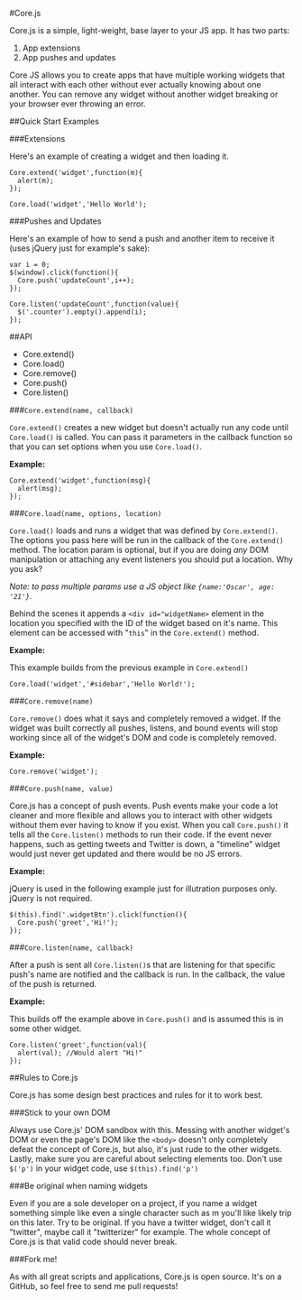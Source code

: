 #Core.js

Core.js is a simple, light-weight, base layer to your JS app. It has two parts:

1. App extensions
2. App pushes and updates

Core JS allows you to create apps that have multiple working widgets that all interact with each other without ever actually knowing about one another. You can remove any widget without another widget breaking or your browser ever throwing an error.

##Quick Start Examples

###Extensions

Here's an example of creating a widget and then loading it.

    Core.extend('widget',function(m){
      alert(m);
    });
      
    Core.load('widget','Hello World');

###Pushes and Updates

Here's an example of how to send a push and another item to receive it (uses jQuery just for example's sake):

    var i = 0;
    $(window).click(function(){
      Core.push('updateCount',i++);
    });

    Core.listen('updateCount',function(value){
      $('.counter').empty().append(i);
    });

##API

- Core.extend()
- Core.load()
- Core.remove()
- Core.push()
- Core.listen()

###`Core.extend(name, callback)`

`Core.extend()` creates a new widget but doesn't actually run any code until `Core.load()` is called. You can pass it parameters in the callback function so that you can set options when you use `Core.load()`.

**Example:**

    Core.extend('widget',function(msg){
      alert(msg);
    });

###`Core.load(name, options, location)`

`Core.load()` loads and runs a widget that was defined by `Core.extend()`. The options you pass here will be run in the callback of the `Core.extend()` method. The location param is optional, but if you are doing _any_ DOM manipulation or attaching any event listeners you should put a location. Why you ask?

_Note: to pass multiple params use a JS object like `{name:'Oscar', age: '21'}`_.

Behind the scenes it appends a `<div id="widgetName>` element in the location you specified with the ID of the widget based on it's name. This element can be accessed with "`this`" in the `Core.extend()` method.

**Example:**

This example builds from the previous example in `Core.extend()`

    Core.load('widget','#sidebar','Hello World!');

###`Core.remove(name)`

`Core.remove()` does what it says and completely removed a widget. If the widget was built correctly all pushes, listens, and bound events will stop working since all of the widget's DOM and code is completely removed.

**Example:**

    Core.remove('widget');

###`Core.push(name, value)`

Core.js has a concept of push events. Push events make your code a lot cleaner and more flexible and allows you to interact with other widgets without them ever having to know if you exist. When you call `Core.push()` it tells all the `Core.listen()` methods to run their code. If the event never happens, such as getting tweets and Twitter is down, a "timeline" widget would just never get updated and there would be no JS errors.

**Example:**

jQuery is used in the following example just for illutration purposes only. jQuery is not required.

    $(this).find('.widgetBtn').click(function(){
      Core.push('greet','Hi!');
    });

###`Core.listen(name, callback)`

After a push is sent all `Core.listen()`s that are listening for that specific push's name are notified and the callback is run. In the callback, the value of the push is returned.

**Example:**

This builds off the example above in `Core.push()` and is assumed this is in some other widget.

    Core.listen('greet',function(val){
      alert(val); //Would alert "Hi!"
    });

##Rules to Core.js

Core.js has some design best practices and rules for it to work best.

###Stick to your own DOM

Always use Core.js' DOM sandbox with this. Messing with another widget's DOM or even the page's DOM like the `<body>` doesn't only completely defeat the concept of Core.js, but also, it's just rude to the other widgets. Lastly, make sure you are careful about selecting elements too. Don't use `$('p')` in your widget code, use `$(this).find('p')`

###Be original when naming widgets

Even if you are a sole developer on a project, if you name a widget something simple like even a single character such as m you'll like likely trip on this later. Try to be original. If you have a twitter widget, don't call it "twitter", maybe call it "twitterizer" for example. The whole concept of Core.js is that valid code should never break.

###Fork me!

As with all great scripts and applications, Core.js is open source. It's on a GitHub, so feel free to send me pull requests!